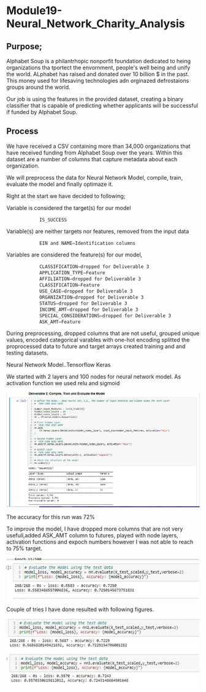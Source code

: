 # Module19-Neural_Network_Charity_Analysis

## Purpose;
Alphabet Soup is a philantrhopic nonporfit foundation dedicated to heing organizations tha tportect the envornment, people's well being and unify the world. ALphabet has raised and donated over 10 billion $ in the past. This money used for lifesaving technologies adn orginazed defrostaions groups around the world. 

Our job is using the features in the provided dataset, creating a binary classifier that is capable of predicting whether applicants will be successful if funded by Alphabet Soup.

## Process
We have received a CSV containing more than 34,000 organizations that have received funding from Alphabet Soup over the years. Within this dataset are a number of columns that capture metadata about each organization.  



We will preprocess the data for Neural Network Model, compile, train, evaluate the model and finally optimaze it. 

Right at the start we have decided to following;

Variable is considered the target(s) for our model

                IS_SUCCESS

Variable(s) are neither targets nor features, removed from the input data

                EIN and NAME—Identification columns
                

Variables are considered the feature(s) for our model,
                
                CLASSIFICATION—dropped for Deliverable 3
                APPLICATION_TYPE—Feature
                AFFILIATION—dropped for Deliverable 3
                CLASSIFICATION—Feature
                USE_CASE—dropped for Deliverable 3
                ORGANIZATION—dropped for Deliverable 3
                STATUS—dropped for Deliverable 3
                INCOME_AMT—dropped for Deliverable 3
                SPECIAL_CONSIDERATIONS—dropped for Deliverable 3
                ASK_AMT—Feature

During preprocessing, 
                dropped columns that are not useful, 
                grouped unique values, 
                encoded categorical varables with 
                one-hot encoding
                splitted the proprocessed data to future and target arrays
                created training and and testing datasets.
            
Neural Network Model..Tensorflow Keras

We started with  2 layers and 100 nodes for neural network model. As activation function we used relu and sigmoid

![](https://github.com/4renginy/Module19-Neural_Network_Charity_Analysis/blob/main/pic1.JPG)

The accuracy for this run was 72%

To improve the model, I have dropped more columns that are not very usefull,added ASK_AMT column to futures, played with node layers, activation functions and expoch numbers however I was not able to reach to 75% target.

![](https://github.com/4renginy/Module19-Neural_Network_Charity_Analysis/blob/main/pic2.JPG)

Couple of tries I have done resulted with following figures.

![](https://github.com/4renginy/Module19-Neural_Network_Charity_Analysis/blob/main/pic3.JPG)
![](https://github.com/4renginy/Module19-Neural_Network_Charity_Analysis/blob/main/pic4.JPG)







